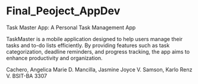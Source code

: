 # Final_Peoject_AppDev

Task Master App: A Personal Task Management App

TaskMaster is a mobile application designed to help users manage their tasks and to-do lists efficiently.
By providing features such as task categorization, deadline reminders, and progress tracking, the app aims to enhance productivity and organization.



Cachero, Angelica Marie D.
Mancilla, Jasmine Joyce V.
Samson, Karlo Renz V.
BSIT-BA 3307
